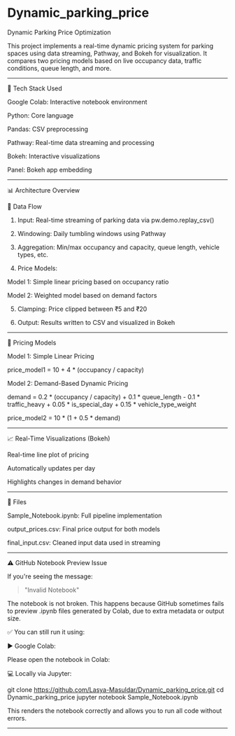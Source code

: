 # Dynamic_parking_price

Dynamic Parking Price Optimization

This project implements a real-time dynamic pricing system for parking spaces using data streaming, Pathway, and Bokeh for visualization. It compares two pricing models based on live occupancy data, traffic conditions, queue length, and more.


---

🚀 Tech Stack Used

Google Colab: Interactive notebook environment

Python: Core language

Pandas: CSV preprocessing

Pathway: Real-time data streaming and processing

Bokeh: Interactive visualizations

Panel: Bokeh app embedding



---

📊 Architecture Overview

🔄 Data Flow

1. Input: Real-time streaming of parking data via pw.demo.replay_csv()


2. Windowing: Daily tumbling windows using Pathway


3. Aggregation: Min/max occupancy and capacity, queue length, vehicle types, etc.


4. Price Models:

Model 1: Simple linear pricing based on occupancy ratio

Model 2: Weighted model based on demand factors



5. Clamping: Price clipped between ₹5 and ₹20


6. Output: Results written to CSV and visualized in Bokeh




---

💸 Pricing Models

Model 1: Simple Linear Pricing

price_model1 = 10 + 4 * (occupancy / capacity)

Model 2: Demand-Based Dynamic Pricing

demand = 0.2 * (occupancy / capacity) +
         0.1 * queue_length -
         0.1 * traffic_heavy +
         0.05 * is_special_day +
         0.15 * vehicle_type_weight

price_model2 = 10 * (1 + 0.5 * demand)


---

📈 Real-Time Visualizations (Bokeh)

Real-time line plot of pricing

Automatically updates per day

Highlights changes in demand behavior



---

📎 Files

Sample_Notebook.ipynb: Full pipeline implementation

output_prices.csv: Final price output for both models

final_input.csv: Cleaned input data used in streaming



---

⚠ GitHub Notebook Preview Issue

If you're seeing the message:

>  "Invalid Notebook"



The notebook is not broken. This happens because GitHub sometimes fails to preview .ipynb files generated by Colab, due to extra metadata or output size.

✅ You can still run it using:

▶ Google Colab:

Please open the notebook in Colab:



💻 Locally via Jupyter:

git clone https://github.com/Lasya-Masuldar/Dynamic_parking_price.git
cd Dynamic_parking_price
jupyter notebook Sample_Notebook.ipynb

This renders the notebook correctly and allows you to run all code without errors.





---








